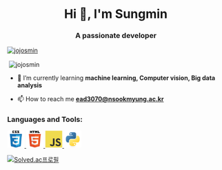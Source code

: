 <h1 align="center">Hi 👋, I'm Sungmin</h1>
<h3 align="center">A passionate developer</h3>

<p align="left"> <a href="https://github.com/ryo-ma/github-profile-trophy"><img src="https://github-profile-trophy.vercel.app/?username=jojosmin" alt="jojosmin" /></a> </p>

<p>&nbsp;<img align="center" src="https://github-readme-stats.vercel.app/api?username=jojosmin&show_icons=true&locale=en" alt="jojosmin" /></p>

- 🌱 I’m currently learning **machine learning, Computer vision, Big data analysis**

- 📫 How to reach me **ead3070@nsookmyung.ac.kr**

<h3 align="left">Languages and Tools:</h3>
<p align="left"> <a href="https://www.w3schools.com/css/" target="_blank"> <img src="https://raw.githubusercontent.com/devicons/devicon/master/icons/css3/css3-original-wordmark.svg" alt="css3" width="40" height="40"/> </a> <a href="https://www.w3.org/html/" target="_blank"> <img src="https://raw.githubusercontent.com/devicons/devicon/master/icons/html5/html5-original-wordmark.svg" alt="html5" width="40" height="40"/> </a> <a href="https://developer.mozilla.org/en-US/docs/Web/JavaScript" target="_blank"> <img src="https://raw.githubusercontent.com/devicons/devicon/master/icons/javascript/javascript-original.svg" alt="javascript" width="40" height="40"/> </a> <a href="https://www.python.org" target="_blank"> <img src="https://raw.githubusercontent.com/devicons/devicon/master/icons/python/python-original.svg" alt="python" width="40" height="40"/> </a> </p>


[![Solved.ac프로필](http://mazassumnida.wtf/api/v2/generate_badge?boj=ead3070)](https://solved.ac/ead3070)
